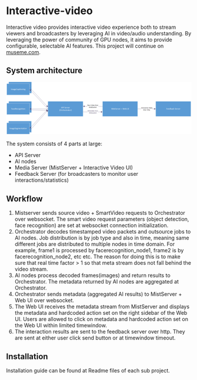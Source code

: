 # Interactive-video

Interactive video provides interactive video experience both to stream viewers and broadcasters by leveraging AI in video/audio understanding. By leveraging the power of community of GPU nodes, it aims to provide configurable, selectable AI features. This project will continue on [museme.com](https://museme.com).

## System architecture
![](img/smart%20av%20architecture.png)

The system consists of 4 parts at large:
* API Server
* AI nodes
* Media Server (MistServer + Interactive Video UI)
* Feedback Server (for broadcasters to monitor user interactions/statistics)

## Workflow
1. Mistserver sends source video + SmartVideo requests to Orchestrator over websocket. The smart video request parameters (object detection, face recognition) are set at websocket connection initialization.
2. Orchestrator decodes timestamped video packets and outsource jobs to AI nodes. Job distribution is by job type and also in time, meaning same different jobs are distributed to multiple nodes in time domain. For example, frame1 is processed by facerecognition_node1, frame2 is by facerecognition_node2, etc etc. The reason for doing this is to make sure that real time factor > 1 so that meta stream does not fall behind the video stream.
3. AI nodes process decoded frames(images) and return results to Orchestrator. The metadata returned by AI nodes are aggregated at Orchestrator.
4. Orchestrator sends metadata (aggregated AI results) to MistServer + Web UI over websocket.
5. The Web UI receives the metadata stream from MistServer and displays the metadata and hardcoded action set on the right sidebar of the Web UI. Users are allowed to click on metadata and hardcoded action set on the Web UI within limited timewindow.
6. The interaction results are sent to the feedback server over http. They are sent at either user click send button or at timewindow timeout.


## Installation
Installation guide can be found at Readme files of each sub project.
